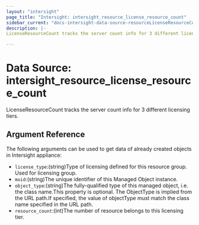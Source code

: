 ```yaml
---
layout: "intersight"
page_title: "Intersight: intersight_resource_license_resource_count"
sidebar_current: "docs-intersight-data-source-resourceLicenseResourceCount"
description: |-
LicenseResourceCount tracks the server count info for 3 different licensing tiers.

---
```


# Data Source: intersight_resource_license_resource_count
LicenseResourceCount tracks the server count info for 3 different licensing tiers.

## Argument Reference
The following arguments can be used to get data of already created objects in Intersight appliance:
* `license_type`:(string)Type of licensing defined for this resource group. Used for licensing group.
* `moid`:(string)The unique identifier of this Managed Object instance.
* `object_type`:(string)The fully-qualified type of this managed object, i.e. the class name.This property is optional. The ObjectType is implied from the URL path.If specified, the value of objectType must match the class name specified in the URL path.
* `resource_count`:(int)The number of resource belongs to this licensing tier.
